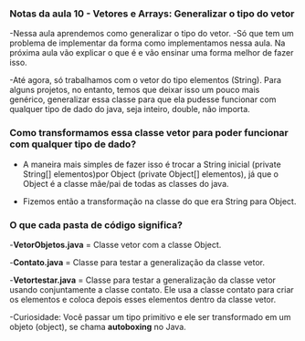 ### Notas da aula 10 - Vetores e Arrays: Generalizar o tipo do vetor

-Nessa aula aprendemos como generalizar o tipo do vetor.
-Só que tem um problema de implementar da forma como implementamos nessa aula. Na próxima aula vão explicar o que é e vão ensinar uma forma melhor de fazer isso.

-Até agora, só trabalhamos com o vetor do tipo elementos (String). Para alguns projetos, no entanto, temos que deixar isso um pouco mais genérico, generalizar essa classe para que ela pudesse funcionar com qualquer tipo de dado do java, seja inteiro, double, não importa.

### Como transformamos essa classe vetor para poder funcionar com qualquer tipo de dado?

- A maneira mais simples de fazer isso é trocar a String inicial (private String[] elementos)por Object (private Object[] elementos), já que o Object é a classe mãe/pai de todas as classes do java.

- Fizemos então a transformação na classe do que era String para Object.

### O que cada pasta de código significa?

-**VetorObjetos.java** = Classe vetor com a classe Object.

-**Contato.java** = Classe para testar a generalização da classe vetor.

-**Vetortestar.java** = Classe para testar a generalização da classe vetor usando conjuntamente a classe contato. Ele usa a classe contato para criar os elementos e coloca depois esses elementos dentro da classe vetor.


-Curiosidade: Você passar um tipo primitivo e ele ser transformado em um objeto (object), se chama **autoboxing** no Java.